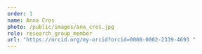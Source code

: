 ```yaml
---
order: 1
name: Anna Cros
photo: /public/images/ana_cros.jpg
role: research_group_member
url: "https://orcid.org/my-orcid?orcid=0000-0002-2339-4693 "
---
```

